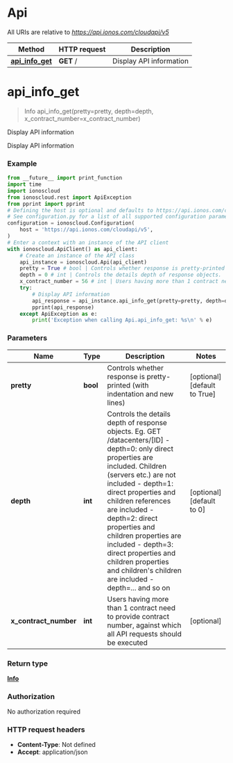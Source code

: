 # Api

All URIs are relative to *https://api.ionos.com/cloudapi/v5*

| Method | HTTP request | Description |
| ------------- | ------------- | ------------- |
| [**api_info_get**](Api.md#api_info_get) | **GET** / | Display API information |


# **api_info_get**
> Info api_info_get(pretty=pretty, depth=depth, x_contract_number=x_contract_number)

Display API information

Display API information

### Example

```python
from __future__ import print_function
import time
import ionoscloud
from ionoscloud.rest import ApiException
from pprint import pprint
# Defining the host is optional and defaults to https://api.ionos.com/cloudapi/v5
# See configuration.py for a list of all supported configuration parameters.
configuration = ionoscloud.Configuration(
    host = 'https://api.ionos.com/cloudapi/v5',
)
# Enter a context with an instance of the API client
with ionoscloud.ApiClient() as api_client:
    # Create an instance of the API class
    api_instance = ionoscloud.Api(api_client)
    pretty = True # bool | Controls whether response is pretty-printed (with indentation and new lines) (optional) (default to True)
    depth = 0 # int | Controls the details depth of response objects.  Eg. GET /datacenters/[ID]  - depth=0: only direct properties are included. Children (servers etc.) are not included  - depth=1: direct properties and children references are included  - depth=2: direct properties and children properties are included  - depth=3: direct properties and children properties and children's children are included  - depth=... and so on (optional) (default to 0)
    x_contract_number = 56 # int | Users having more than 1 contract need to provide contract number, against which all API requests should be executed (optional)
    try:
        # Display API information
        api_response = api_instance.api_info_get(pretty=pretty, depth=depth, x_contract_number=x_contract_number)
        pprint(api_response)
    except ApiException as e:
        print('Exception when calling Api.api_info_get: %s\n' % e)
```

### Parameters

| Name | Type | Description  | Notes |
| ------------- | ------------- | ------------- | ------------- |
| **pretty** | **bool**| Controls whether response is pretty-printed (with indentation and new lines) | [optional] [default to True] |
| **depth** | **int**| Controls the details depth of response objects.  Eg. GET /datacenters/[ID]  - depth&#x3D;0: only direct properties are included. Children (servers etc.) are not included  - depth&#x3D;1: direct properties and children references are included  - depth&#x3D;2: direct properties and children properties are included  - depth&#x3D;3: direct properties and children properties and children&#39;s children are included  - depth&#x3D;... and so on | [optional] [default to 0] |
| **x_contract_number** | **int**| Users having more than 1 contract need to provide contract number, against which all API requests should be executed | [optional]  |

### Return type

[**Info**](Info.md)

### Authorization

No authorization required

### HTTP request headers

 - **Content-Type**: Not defined
 - **Accept**: application/json

